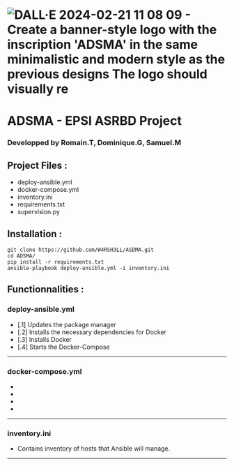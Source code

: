
# ![DALL·E 2024-02-21 11 08 09 - Create a banner-style logo with the inscription 'ADSMA' in the same minimalistic and modern style as the previous designs  The logo should visually re](https://github.com/W4RSH3LL/ASDMA/assets/129652925/4c3a8a97-4eac-4e72-92bc-89da3c2313d9)
# ADSMA - EPSI ASRBD Project
### Developped by Romain.T, Dominique.G, Samuel.M
## Project Files :
- deploy-ansible.yml
- docker-compose.yml
- inventory.ini
- requirements.txt
- supervision.py

## Installation :
```
git clone https://github.com/W4RSH3LL/ASDMA.git
cd ADSMA/
pip install -r requirements.txt
ansible-playbook deploy-ansible.yml -i inventory.ini
```
## Functionnalities :
### deploy-ansible.yml
- [.1] Updates the package manager
- [.2] Installs the necessary dependencies for Docker
- [.3] Installs Docker
- [.4] Starts the Docker-Compose
------------------------------------------------
### docker-compose.yml
- 
- 
- 
- 
------------------------------------------------
### inventory.ini
- Contains inventory of hosts that Ansible will manage.
------------------------------------------------
